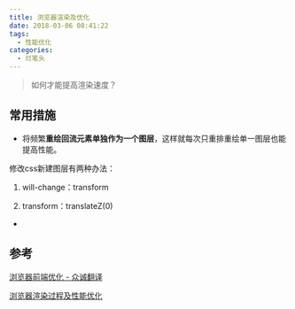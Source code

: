 ```yaml
---
title: 浏览器渲染及优化
date: 2018-03-06 08:41:22
tags:
  - 性能优化
categories:
  - 烂笔头
---
```


> 如何才能提高渲染速度？

<!-- more -->

## 常用措施

- 将频繁**重绘回流元素单独作为一个图层**，这样就每次只重排重绘单一图层也能提高性能。

修改css新建图层有两种办法：
1. will-change：transform

2. transform：translateZ(0)

-


## 参考

[浏览器前端优化 - 众诚翻译](http://zcfy.cc/article/optimising-the-front-end-for-the-browser-hacker-noon-2847.html)

[浏览器渲染过程及性能优化](https://sylvanassun.github.io/2017/10/03/2017-10-03-BrowserCriticalRenderingPath/)